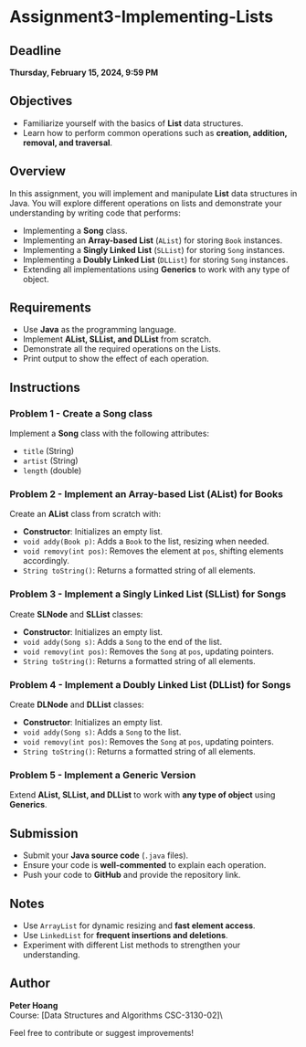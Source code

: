 # Assignment3-Implementing-Lists

## Deadline
**Thursday, February 15, 2024, 9:59 PM**

## Objectives
- Familiarize yourself with the basics of **List** data structures.
- Learn how to perform common operations such as **creation, addition, removal, and traversal**.

## Overview
In this assignment, you will implement and manipulate **List** data structures in Java. You will explore different operations on lists and demonstrate your understanding by writing code that performs:

- Implementing a **Song** class.
- Implementing an **Array-based List** (`AList`) for storing `Book` instances.
- Implementing a **Singly Linked List** (`SLList`) for storing `Song` instances.
- Implementing a **Doubly Linked List** (`DLList`) for storing `Song` instances.
- Extending all implementations using **Generics** to work with any type of object.

## Requirements
- Use **Java** as the programming language.
- Implement **AList, SLList, and DLList** from scratch.
- Demonstrate all the required operations on the Lists.
- Print output to show the effect of each operation.

## Instructions
### **Problem 1 - Create a Song class**
Implement a **Song** class with the following attributes:
- `title` (String)
- `artist` (String)
- `length` (double)

### **Problem 2 - Implement an Array-based List (AList) for Books**
Create an **AList** class from scratch with:
- **Constructor**: Initializes an empty list.
- `void addy(Book p)`: Adds a `Book` to the list, resizing when needed.
- `void removy(int pos)`: Removes the element at `pos`, shifting elements accordingly.
- `String toString()`: Returns a formatted string of all elements.

### **Problem 3 - Implement a Singly Linked List (SLList) for Songs**
Create **SLNode** and **SLList** classes:
- **Constructor**: Initializes an empty list.
- `void addy(Song s)`: Adds a `Song` to the end of the list.
- `void removy(int pos)`: Removes the `Song` at `pos`, updating pointers.
- `String toString()`: Returns a formatted string of all elements.

### **Problem 4 - Implement a Doubly Linked List (DLList) for Songs**
Create **DLNode** and **DLList** classes:
- **Constructor**: Initializes an empty list.
- `void addy(Song s)`: Adds a `Song` to the list.
- `void removy(int pos)`: Removes the `Song` at `pos`, updating pointers.
- `String toString()`: Returns a formatted string of all elements.

### **Problem 5 - Implement a Generic Version**
Extend **AList, SLList, and DLList** to work with **any type of object** using **Generics**.

## Submission
- Submit your **Java source code** (`.java` files).
- Ensure your code is **well-commented** to explain each operation.
- Push your code to **GitHub** and provide the repository link.

## Notes
- Use `ArrayList` for dynamic resizing and **fast element access**.
- Use `LinkedList` for **frequent insertions and deletions**.
- Experiment with different List methods to strengthen your understanding.

## Author

**Peter Hoang**\
Course: [Data Structures and Algorithms CSC-3130-02]\

Feel free to contribute or suggest improvements!


